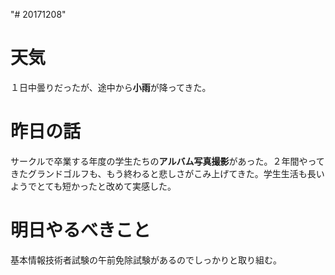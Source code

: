 "# 20171208" 

# 天気
１日中曇りだったが、途中から**小雨**が降ってきた。
# 昨日の話
サークルで卒業する年度の学生たちの**アルバム写真撮影**があった。２年間やってきたグランドゴルフも、もう終わると悲しさがこみ上げてきた。学生生活も長いようでとても短かったと改めて実感した。
# 明日やるべきこと
基本情報技術者試験の午前免除試験があるのでしっかりと取り組む。